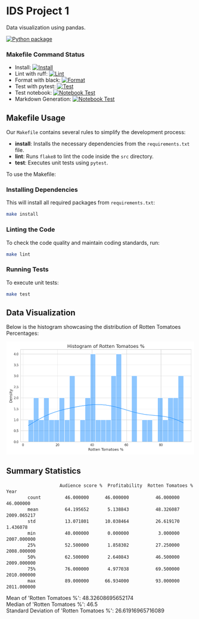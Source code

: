 # IDS Project 1 

Data visualization using pandas.

[![Python package](https://github.com/nicholasconterno/IDSProject1/actions/workflows/python-package.yml/badge.svg)](https://github.com/nicholasconterno/IDSProject1/actions/workflows/python-package.yml)

### Makefile Command Status

- Install: [![Install](https://github.com/nicholasconterno/IDSProject1/actions/workflows/install-dependencies.yml/badge.svg)](https://github.com/nicholasconterno/IDSProject1/actions/workflows/install-dependencies.yml)
- Lint with ruff: [![Lint](https://github.com/nicholasconterno/IDSProject1/actions/workflows/lint-code.yml/badge.svg)](https://github.com/nicholasconterno/IDSProject1/actions/workflows/lint-code.yml)
- Format with black: [![Format](https://github.com/nicholasconterno/IDSProject1/actions/workflows/format-code.yml/badge.svg)](https://github.com/nicholasconterno/IDSProject1/actions/workflows/format-code.yml)
- Test with pytest: [![Test](https://github.com/nicholasconterno/IDSProject1/actions/workflows/run-tests.yml/badge.svg)](https://github.com/nicholasconterno/IDSProject1/actions/workflows/run-tests.yml)
- Test notebook: [![Notebook Test](https://github.com/nicholasconterno/IDSProject1/actions/workflows/run-nbval.yml/badge.svg)](https://github.com/nicholasconterno/IDSProject1/actions/workflows/run-nbval.yml)
- Markdown Generation: [![Notebook Test](https://github.com/nicholasconterno/IDSProject1/actions/workflows/generate-markdown.yml/badge.svg)](https://github.com/nicholasconterno/IDSProject1/actions/workflows/generate-markdown.yml)

## Makefile Usage


Our `Makefile` contains several rules to simplify the development process:

- **install**: Installs the necessary dependencies from the `requirements.txt` file.
- **lint**: Runs `flake8` to lint the code inside the `src` directory.
- **test**: Executes unit tests using `pytest`.

To use the Makefile:

### Installing Dependencies

This will install all required packages from `requirements.txt`:

```bash
make install
```

### Linting the Code

To check the code quality and maintain coding standards, run:

```bash
make lint
```

### Running Tests

To execute unit tests:

```bash
make test
```

## Data Visualization

Below is the histogram showcasing the distribution of Rotten Tomatoes Percentages:

![Histogram](./histogram.png)

## Summary Statistics
                        Audience score %  Profitability  Rotten Tomatoes %  Year
            count         46.000000      46.000000          46.000000    46.000000
            mean          64.195652       5.138843          48.326087  2009.065217
            std           13.071801      10.038464          26.619170     1.436078
            min           40.000000       0.000000           3.000000  2007.000000
            25%           52.500000       1.858302          27.250000  2008.000000
            50%           62.500000       2.640843          46.500000  2009.000000
            75%           76.000000       4.977038          69.500000  2010.000000
            max           89.000000      66.934000          93.000000  2011.000000
Mean of 'Rotten Tomatoes %': 48.32608695652174\
Median of 'Rotten Tomatoes %': 46.5\
Standard Deviation of 'Rotten Tomatoes %': 26.61916965716089
